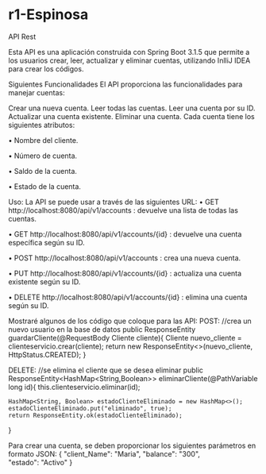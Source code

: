# r1-Espinosa

API Rest

Esta API es una aplicación construida con Spring Boot 3.1.5  que permite a los usuarios crear, leer, actualizar y eliminar cuentas, utilizando InlliJ IDEA para crear los códigos.

Siguientes Funcionalidades El API proporciona las funcionalidades para manejar cuentas:

Crear una nueva cuenta. Leer todas las cuentas. Leer una cuenta por su ID. Actualizar una cuenta existente. Eliminar una cuenta. Cada cuenta tiene los siguientes atributos:

•	Nombre del cliente.

•	Número de cuenta.

•	Saldo de la cuenta.

•	Estado de la cuenta.



Uso:
La API se puede usar a través de las siguientes URL:
•	GET http://localhost:8080/api/v1/accounts : devuelve una lista de todas las cuentas.

•	GET http://localhost:8080/api/v1/accounts/{id} : devuelve una cuenta específica según su ID.

•	POST http://localhost:8080/api/v1/accounts : crea una nueva cuenta.

•	PUT http://localhost:8080/api/v1/accounts/{id} : actualiza una cuenta existente según su ID.

•	DELETE http://localhost:8080/api/v1/accounts/{id} : elimina una cuenta según su ID.

Mostraré algunos de los código que coloque para las API:
POST:
//crea un nuevo usuario en la base de datos
public ResponseEntity<Cliente> guardarCliente(@RequestBody Cliente cliente){
    Cliente nuevo_cliente = clienteservicio.crear(cliente);
    return new ResponseEntity<>(nuevo_cliente, HttpStatus.CREATED);
}

DELETE:
//se elimina el cliente que se desea eliminar
public ResponseEntity<HashMap<String,Boolean>> eliminarCliente(@PathVariable long id){
    this.clienteservicio.eliminar(id);
    
    HashMap<String, Boolean> estadoClienteEliminado = new HashMap<>();
    estadoClienteEliminado.put("eliminado", true);
    return ResponseEntity.ok(estadoClienteEliminado);
}

Para crear una cuenta, se deben proporcionar los siguientes parámetros en formato JSON:
{
"client_Name": "Maria",
"balance": "300",
"estado": "Activo"
}
